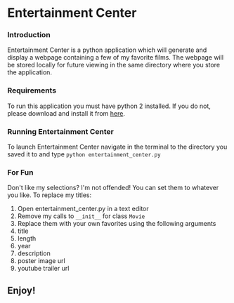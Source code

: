 # Entertainment Center

### Introduction
Entertainment Center is a python application which will generate and display a webpage containing a few of my favorite films. The webpage will be stored locally for future viewing in the same directory where you store the application.

### Requirements
To run this application you must have python 2 installed. If you do not, please download and install it from [here](https://www.python.org/downloads/).

### Running Entertainment Center
To launch Entertainment Center navigate in the terminal to the directory you saved it to and type `python entertainment_center.py`

### For Fun
Don't like my selections? I'm not offended! You can set them to whatever you like. To replace my titles:
1. Open entertainment_center.py in a text editor
2. Remove my calls to `__init__` for class `Movie`
3. Replace them with your own favorites using the following arguments
  1. title
  2. length
  3. year
  4. description
  5. poster image url
  6. youtube trailer url


## Enjoy!
